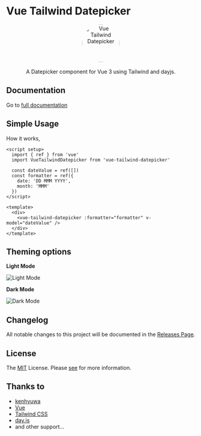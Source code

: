 # Vue Tailwind Datepicker

<p align="center">
    <a href="https://vue-tailwind-datepicker.com" target="_blank">
      <img alt="Vue Tailwind Datepicker" width="100" style="border-radius: 100%;" src="https://github.com/elreco/vue-tailwind-datepicker/blob/main/docs/logo.png?raw=true">
    </a><br><br>
    A Datepicker component for Vue 3 using Tailwind and dayjs.
</p>

## Documentation

Go to [full documentation](https://vue-tailwind-datepicker.com)

## Simple Usage

How it works,

```vue
<script setup>
  import { ref } from 'vue'
  import VueTailwindDatepicker from 'vue-tailwind-datepicker'

  const dateValue = ref([])
  const formatter = ref({
    date: 'DD MMM YYYY',
    month: 'MMM'
  })
</script>

<template>
  <div>
    <vue-tailwind-datepicker :formatter="formatter" v-model="dateValue" />
  </div>
</template>
```

## Theming options

**Light Mode**

![Light Mode](https://github.com/elreco/vue-tailwind-datepicker/blob/main/docs/light.png?raw=true)

**Dark Mode**

![Dark Mode](https://github.com/elreco/vue-tailwind-datepicker/blob/main/docs/dark.png?raw=true)

## Changelog
All notable changes to this project will be documented in the [Releases Page](https://github.com/elreco/vue-tailwind-datepicker/releases).

## License
The [MIT](LICENSE) License. Please [see](http://opensource.org/licenses/MIT) for more information.

## Thanks to
- [kenhyuwa](https://github.com/kenhyuwa)
- [Vue](https://v3.vuejs.org/)
- [Tailwind CSS](https://tailwindcss.com/)
- [day.js](https://day.js.org/)
- and other support...
